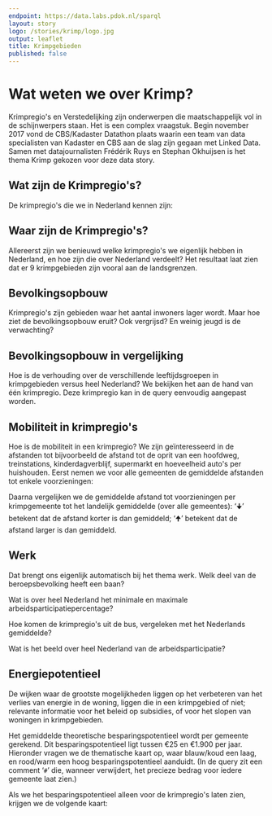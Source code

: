 ```yaml
---
endpoint: https://data.labs.pdok.nl/sparql
layout: story
logo: /stories/krimp/logo.jpg
output: leaflet
title: Krimpgebieden
published: false
---
```


# Wat weten we over Krimp?

Krimpregio's en Verstedelijking zijn onderwerpen die maatschappelijk
vol in de schijnwerpers staan.  Het is een complex vraagstuk.  Begin
november 2017 vond de CBS/Kadaster Datathon plaats waarin een team van
data specialisten van Kadaster en CBS aan de slag zijn gegaan met
Linked Data.  Samen met datajournalisten Frédérik Ruys en Stephan
Okhuijsen is het thema Krimp gekozen voor deze data story.

## Wat zijn de Krimpregio's?

De krimpregio's die we in Nederland kennen zijn:

<query data-endpoint="https://data.labs.pdok.nl/sparql" data-query-ref="10-krimpregionamen.rq" data-output="geo"></query>


## Waar zijn de Krimpregio's?

Allereerst zijn we benieuwd welke krimpregio's we eigenlijk hebben in
Nederland, en hoe zijn die over Nederland verdeelt?  Het resultaat
laat zien dat er 9 krimpgebieden zijn vooral aan de landsgrenzen.

<query data-endpoint="https://data.labs.pdok.nl/sparql" data-query-ref="20-krimpregios.rq" data-output="geo"></query>

## Bevolkingsopbouw

Krimpregio's zijn gebieden waar het aantal inwoners lager wordt.  Maar
hoe ziet de bevolkingsopbouw eruit?  Ook vergrijsd?  En weinig jeugd
is de verwachting?

<query data-config="http://localhost:4000/stories/krimp/#query=prefix+cbs%3A+%3Chttps%3A%2F%2Fdata.labs.pdok.nl%2Fcbs%2Fdef%2F%3E%0Aprefix+geo%3A+%3Chttp%3A%2F%2Fwww.opengis.net%2Font%2Fgeosparql%23%3E%0Aprefix+graph%3A+%3Chttps%3A%2F%2Fdata.labs.pdok.nl%2Fgraph%2F%3E%0Aprefix+krimpgebied%3A+%3Chttps%3A%2F%2Fdata.labs.pdok.nl%2Fcbs%2Fid%2Fkrimpgebied%2F%3E%0Aprefix+rdfs%3A+%3Chttp%3A%2F%2Fwww.w3.org%2F2000%2F01%2Frdf-schema%23%3E%0Aselect%0A++%3Flabel%0A++(avg(xsd%3Adecimal(%3Finwoners1_))+as+%3Finwoners0_14)%0A++(avg(xsd%3Adecimal(%3Finwoners2_))+as+%3Finwoners15_24)%0A++(avg(xsd%3Adecimal(%3Finwoners3_))+as+%3Finwoners25_44)%0A++(avg(xsd%3Adecimal(%3Finwoners4_))+as+%3Finwoners45_64)%0A++(avg(xsd%3Adecimal(%3Finwoners5_))+as+%3Finwoners65plus)%0A%7B%0A++graph+graph%3Akrimpgebied+%7B%0A++++%3Fgemeente+geo%3AsfWithin%2Frdfs%3Alabel+%3Flabel+.%0A++%7D%0A++graph+graph%3Awijkbuurt-2016+%7B%0A++++%3Fgemeente+cbs%3Ainwoners+%3Finwoners_+%3B%0A++++++++++++++cbs%3Ainwoners0-14+%3Finwoners1_+%3B%0A++++++++++++++cbs%3Ainwoners15-24+%3Finwoners2_+%3B%0A++++++++++++++cbs%3Ainwoners25-44+%3Finwoners3_+%3B%0A++++++++++++++cbs%3Ainwoners45-64+%3Finwoners4_+%3B%0A++++++++++++++cbs%3Ainwoners65%5C%2B+%3Finwoners5_+.%0A++%7D%0A%7D%0Agroup+by+%3Flabel%0A&contentTypeConstruct=text%2Fturtle&contentTypeSelect=application%2Fsparql-results%2Bjson&endpoint=https%3A%2F%2Fdata.labs.pdok.nl%2Fsparql&requestMethod=POST&tabTitle=Query&headers=%7B%7D&outputFormat=gchart&outputSettings=%7B%22chartConfig%22%3A%7B%22options%22%3A%7B%22hAxis%22%3A%7B%22useFormatFromData%22%3Atrue%2C%22minValue%22%3Anull%2C%22maxValue%22%3Anull%2C%22viewWindow%22%3Anull%2C%22viewWindowMode%22%3Anull%7D%2C%22legacyScatterChartLabels%22%3Atrue%2C%22vAxes%22%3A%5B%7B%22useFormatFromData%22%3Atrue%2C%22viewWindow%22%3A%7B%22max%22%3Anull%2C%22min%22%3Anull%7D%2C%22minValue%22%3Anull%2C%22maxValue%22%3Anull%7D%2C%7B%22useFormatFromData%22%3Atrue%2C%22viewWindow%22%3A%7B%22max%22%3Anull%2C%22min%22%3Anull%7D%2C%22minValue%22%3Anull%2C%22maxValue%22%3Anull%7D%5D%2C%22isStacked%22%3Afalse%2C%22booleanRole%22%3A%22certainty%22%2C%22legend%22%3A%22right%22%2C%22width%22%3A600%2C%22height%22%3A371%7D%2C%22state%22%3A%7B%7D%2C%22view%22%3A%7B%22columns%22%3Anull%2C%22rows%22%3Anull%7D%2C%22isDefaultVisualization%22%3Afalse%2C%22chartType%22%3A%22ColumnChart%22%7D%2C%22motionChartState%22%3Anull%7D" data-endpoint="https://data.labs.pdok.nl/sparql" data-query-ref="30-leeftijdscategorien.rq" data-output="gchart"></query>

## Bevolkingsopbouw in vergelijking

Hoe is de verhouding over de verschillende leeftijdsgroepen in
krimpgebieden versus heel Nederland?  We bekijken het aan de hand van
één krimpregio.  Deze krimpregio kan in de query eenvoudig aangepast
worden.

<query data-config="https://yasgui.org/#query=prefix+cbs%3A+%3Chttps%3A%2F%2Fdata.labs.pdok.nl%2Fcbs%2Fdef%2F%3E%0Aprefix+geo%3A+%3Chttp%3A%2F%2Fwww.opengis.net%2Font%2Fgeosparql%23%3E%0Aprefix+graph%3A+%3Chttps%3A%2F%2Fdata.labs.pdok.nl%2Fgraph%2F%3E%0Aprefix+krimpgebied%3A+%3Chttps%3A%2F%2Fdata.labs.pdok.nl%2Fcbs%2Fid%2Fkrimpgebied%2F%3E%0Aprefix+rdfs%3A+%3Chttp%3A%2F%2Fwww.w3.org%2F2000%2F01%2Frdf-schema%23%3E%0Aselect%0A++%3Flabel%0A++(avg(xsd%3Afloat(%3Fx1))+as+%3Finwoners0_14)%0A++(avg(xsd%3Afloat(%3Fx2))+as+%3Finwoners15_24)%0A++(avg(xsd%3Afloat(%3Fx3))+as+%3Finwoners25_44)%0A++(avg(xsd%3Afloat(%3Fx4))+as+%3Finwoners45_64)%0A++(avg(xsd%3Afloat(%3Fx5))+as+%3Finwoners65plus)%0A%7B%0A++%7B%0A++++graph+graph%3Akrimpgebied+%7B%0A++++++%3Fgemeente+geo%3AsfWithin%2Frdfs%3Alabel+%3Flabel+.%0A++++%7D%0A++%7D+union+%7B%0A++++bind+('Nederland'+as+%3Flabel)%0A++%7D%0A++graph+graph%3Awijkbuurt-2016+%7B%0A++++%3Fgemeente+cbs%3Ainwoners0-14+%3Fx1+%3B%0A++++++++++++++cbs%3Ainwoners15-24+%3Fx2+%3B%0A++++++++++++++cbs%3Ainwoners25-44+%3Fx3+%3B%0A++++++++++++++cbs%3Ainwoners45-64+%3Fx4+%3B%0A++++++++++++++cbs%3Ainwoners65%5C%2B+%3Fx5+.%0A++%7D%0A%7D%0Agroup+by+%3Flabel%0A&contentTypeConstruct=text%2Fturtle&contentTypeSelect=application%2Fsparql-results%2Bjson&endpoint=https%3A%2F%2Fdata.labs.pdok.nl%2Fsparql&requestMethod=POST&tabTitle=Query&headers=%7B%7D&outputFormat=gchart&outputSettings=%7B%22chartConfig%22%3A%7B%22options%22%3A%7B%22legacyScatterChartLabels%22%3Atrue%2C%22legend%22%3A%22right%22%2C%22isStacked%22%3Afalse%2C%22vAxes%22%3A%5B%7B%22title%22%3Anull%2C%22minValue%22%3Anull%2C%22maxValue%22%3Anull%2C%22viewWindow%22%3A%7B%22max%22%3Anull%2C%22min%22%3Anull%7D%2C%22useFormatFromData%22%3Atrue%7D%2C%7B%22viewWindow%22%3A%7B%22max%22%3Anull%2C%22min%22%3Anull%7D%2C%22minValue%22%3Anull%2C%22maxValue%22%3Anull%2C%22useFormatFromData%22%3Atrue%7D%5D%2C%22booleanRole%22%3A%22certainty%22%2C%22hAxis%22%3A%7B%22minValue%22%3Anull%2C%22maxValue%22%3Anull%2C%22viewWindow%22%3Anull%2C%22viewWindowMode%22%3Anull%2C%22useFormatFromData%22%3Atrue%7D%2C%22width%22%3A600%2C%22height%22%3A371%7D%2C%22state%22%3A%7B%7D%2C%22view%22%3A%7B%22columns%22%3Anull%2C%22rows%22%3Anull%7D%2C%22isDefaultVisualization%22%3Afalse%2C%22chartType%22%3A%22ColumnChart%22%7D%2C%22motionChartState%22%3Anull%7D" data-endpoint="https://data.labs.pdok.nl/sparql" data-query-ref="40-leeftijdscategorien-NL.rq" data-output="gchart"></query>


## Mobiliteit in krimpregio's

Hoe is de mobiliteit in een krimpregio? We zijn geïnteresseerd in de
afstanden tot bijvoorbeeld de afstand tot de oprit van een hoofdweg,
treinstations, kinderdagverblijf, supermarkt en hoeveelheid auto's per
huishouden.  Eerst nemen we voor alle gemeenten de gemiddelde
afstanden tot enkele voorzieningen:

<query data-endpoint="https://data.labs.pdok.nl/sparql" data-query-ref="50-mobiliteit1.rq" data-output="geo"></query>

Daarna vergelijken we de gemiddelde afstand tot voorzieningen per
krimpgemeente tot het landelijk gemiddelde (over alle gemeentes): ‘🠋’
betekent dat de afstand korter is dan gemiddeld; ‘🠉’ betekent dat de
afstand larger is dan gemiddeld.

<query data-endpoint="https://data.labs.pdok.nl/sparql" data-query-ref="mobiliteit2.rq" data-output="geo"></query>

## Werk
Dat brengt ons eigenlijk automatisch bij het thema werk.  Welk deel van de beroepsbevolking heeft een baan?

<query data-endpoint="https://data.labs.pdok.nl/sparql" data-query-ref="arbeidsparticipatieKrimp.rq" data-output="geo"></query>

Wat is over heel Nederland het minimale en maximale arbeidsparticipatiepercentage?

<query data-endpoint="https://data.labs.pdok.nl/sparql" data-query-ref="rangeArbeidsparticipatie.rq" data-output="table"></query>

Hoe komen de krimpregio's uit de bus, vergeleken met het Nederlands gemiddelde?

<query data-endpoint="https://data.labs.pdok.nl/sparql" data-query-ref="thematischeKrimp.rq" data-output="geo"></query>

Wat is het beeld over heel Nederland van de arbeidsparticipatie?

<query data-endpoint="https://data.labs.pdok.nl/sparql" data-query-ref="thematischeArbeidspNl.rq" data-output="geo"></query>


## Energiepotentieel

De wijken waar de grootste mogelijkheden liggen op het verbeteren van
het verlies van energie in de woning, liggen die in een krimpgebied of
niet; relevante informatie voor het beleid op subsidies, of voor het
slopen van woningen in krimpgebieden.

Het gemiddelde theoretische besparingspotentieel wordt per gemeente
gerekend.   Dit besparingspotentieel ligt tussen €25 en €1.900 per
jaar.   Hieronder vragen we de thematische kaart op, waar blauw/koud
een laag, en rood/warm een hoog besparingspotentieel aanduidt.   (In de
query zit een comment ‘<code>#</code>’ die, wanneer verwijdert, het
precieze bedrag voor iedere gemeente laat zien.)

<query data-endpoint="https://data.labs.pdok.nl/sparql" data-query-ref="energiepotentieel1.rq" data-output="geo"></query>

Als we het besparingspotentieel alleen voor de krimpregio's laten
zien, krijgen we de volgende kaart:

<query data-endpoint="https://data.labs.pdok.nl/sparql" data-query-ref="energiepotentieel2.rq" data-output="geo"></query>
